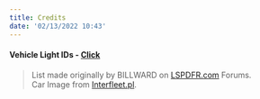 ```yaml
---
title: Credits
date: '02/13/2022 10:43'
---
```


#### Vehicle Light IDs - [Click](http://wafelowski.pl/grav/en/zmodeler3/vehicle-lights)
> List made originally by BILLWARD on [LSPDFR.com](https://www.lcpdfr.com/forums/topic/60868-zmodeler3gtav-vehicle-light-ids/) Forums. 
<br>Car Image from [Interfleet.pl](https://interfleet.pl/storage/photos/4/Unsplash_car_5.jpg).